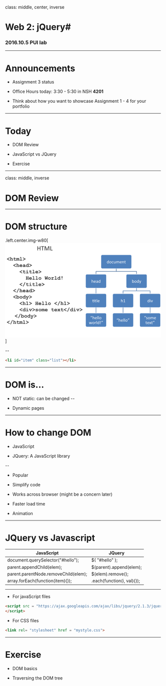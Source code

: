 class: middle, center, inverse

# Web 2: jQuery#

### 2016.10.5 PUI lab ###

---
# Announcements

- Assignment 3 status

- Office Hours today: 3:30 - 5:30 in NSH __4201__

- Think about how you want to showcase Assignment 1 - 4 for your portfolio

---

# Today #

- DOM Review

- JavaScript vs JQuery

- Exercise

---

class: middle, inverse

# DOM Review

---
# DOM structure

.left.center.img-w80[![a HTML file](./img/DOM.png)]

--
```HTML
<li id="item" class="list"></li>
```
---
# DOM is...

* NOT static: can be changed
--

* Dynamic pages

---
# How to change DOM

* JavaScript

* JQuery: A JavaScript library

--
 * Popular

 * Simplify code

 * Works across browser (might be a concern later)

 * Faster load time

 * Animation
---
# JQuery vs Javascript

JavaScript | JQuery 
---------- | ------
document.querySelector("#hello"); | $( "#hello" );
parent.appendChild(elem); | $(parent).append(elem);
parent.parentNode.removeChild(elem); | $(elem).remove();
array.forEach(function(item){}); | .each(function(i, val){});

---
* For javaScript files
```html
<script src = "https://ajax.googleapis.com/ajax/libs/jquery/2.1.3/jquery.min.js">
</script>
```

* For CSS files
```html
<link rel= "stylesheet" href = "mystyle.css">
```

---
# Exercise
* DOM basics

* Traversing the DOM tree